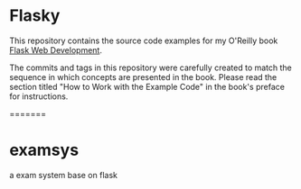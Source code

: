 Flasky
======

This repository contains the source code examples for my O'Reilly book [Flask Web Development](http://www.flaskbook.com).

The commits and tags in this repository were carefully created to match the sequence in which concepts are presented in the book. Please read the section titled "How to Work with the Example Code" in the book's preface for instructions.

=======
# examsys
a exam system base on flask
